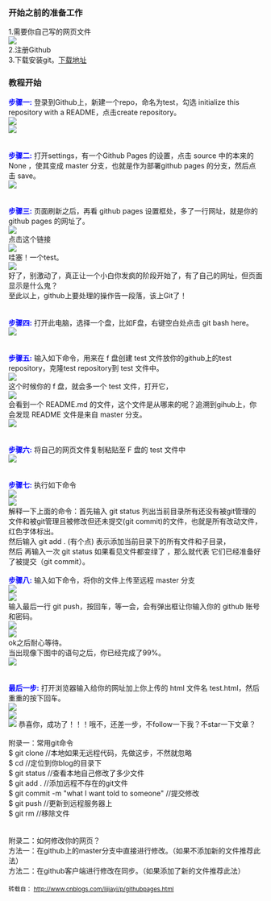### 开始之前的准备工作
1.需要你自己写的网页文件  
![](http://images2015.cnblogs.com/blog/903320/201603/903320-20160305135133440-1617205021.png)  
2.注册Github  
3.下载安装git。[下载地址](https://git-scm.com/downloads)

### 教程开始  
<strong style="color:blue;">步骤一:</strong>
登录到Github上，新建一个repo，命名为test，勾选 initialize this repository with a README，点击create repository。  
![](http://images2015.cnblogs.com/blog/903320/201603/903320-20160305134947346-1921005167.png)  
![](http://images2015.cnblogs.com/blog/903320/201603/903320-20160305135528627-97762586.png)  
<br />  
<strong style="color:blue;">步骤二:</strong>
打开settings，有一个Github Pages 的设置，点击 source 中的本来的 None ，使其变成 master 分支，也就是作为部署github pages 的分支，然后点击 save。  
![](http://images2015.cnblogs.com/blog/903320/201701/903320-20170115212404385-1979000093.png)  
<br />  
<strong style="color:blue;">步骤三:</strong>
页面刷新之后，再看 github pages 设置框处，多了一行网址，就是你的 github pages 的网址了。  
![](http://images2015.cnblogs.com/blog/903320/201701/903320-20170115213630338-44375750.png)  
点击这个链接  
![](http://images2015.cnblogs.com/blog/903320/201701/903320-20170115213708181-1344935302.png)  
哇塞！一个test。  
![](http://images2015.cnblogs.com/blog/903320/201701/903320-20170115214228291-440785933.jpg)  
好了，别激动了，真正让一个小白你发疯的阶段开始了，有了自己的网址，但页面显示是什么鬼？  
至此以上，github上要处理的操作告一段落，该上Git了！  
<br />  
<strong style="color:blue;">步骤四:</strong>
打开此电脑，选择一个盘，比如F盘，右键空白处点击 git bash here。  
![](http://images2015.cnblogs.com/blog/903320/201603/903320-20160305143603580-1181123251.png)  
<br />  
<strong style="color:blue;">步骤五:</strong>
输入如下命令，用来在 f 盘创建 test 文件放你的github上的test repository，克隆test repository到 test 文件中。  
![](http://images2015.cnblogs.com/blog/903320/201603/903320-20160305144226284-240519711.png)  
这个时候你的 f 盘，就会多一个 test 文件，打开它，  
![](http://images2015.cnblogs.com/blog/903320/201603/903320-20160305144422830-1748939517.png)  
会看到一个 README.md 的文件，这个文件是从哪来的呢？追溯到gihub上，你会发现 README 文件是来自 master 分支。  
![](http://images2015.cnblogs.com/blog/903320/201701/903320-20170115221415291-438950308.jpg)  
<br />  
<strong style="color:blue;">步骤六:</strong>
将自己的网页文件复制粘贴至 F 盘的 test 文件中  
![](http://images2015.cnblogs.com/blog/903320/201701/903320-20170115214543088-1087192475.png)  
<br />  
<strong style="color:blue;">步骤七:</strong>
执行如下命令  
![](http://images2015.cnblogs.com/blog/903320/201701/903320-20170115223036885-339161325.png)  
![](http://images2015.cnblogs.com/blog/903320/201701/903320-20170115214907322-582268605.png)  
解释一下上面的命令：首先输入  git status   列出当前目录所有还没有被git管理的文件和被git管理且被修改但还未提交(git commit)的文件，也就是所有改动文件，红色字体标出。  
然后输入 git add .  (有个点) 表示添加当前目录下的所有文件和子目录，  
然后 再输入一次 git status 如果看见文件都变绿了 ，那么就代表 它们已经准备好了被提交（git commit）。
<br />  
<strong style="color:blue;">步骤八:</strong>
输入如下命令，将你的文件上传至远程 master 分支  
![](http://images2015.cnblogs.com/blog/903320/201701/903320-20170115215934447-1512227962.png)  
![](http://images2015.cnblogs.com/blog/903320/201701/903320-20170115220041244-1925172190.png)  
输入最后一行 git push，按回车，等一会，会有弹出框让你输入你的 github 账号和密码。  
![](http://images2015.cnblogs.com/blog/903320/201603/903320-20160305152031768-1166232109.png)  
![](http://images2015.cnblogs.com/blog/903320/201603/903320-20160305152052471-1604781690.png)  
ok之后耐心等待。  
当出现像下图中的语句之后，你已经完成了99%。  
![](http://images2015.cnblogs.com/blog/903320/201701/903320-20170115220210135-283625166.png)  
<br />  
<strong style="color:blue;">最后一步:</strong>
打开浏览器输入给你的网址加上你上传的 html 文件名 test.html，然后重重的按下回车。  
![](http://images2015.cnblogs.com/blog/903320/201701/903320-20170115220518744-483807793.png)  
![](http://images2015.cnblogs.com/blog/903320/201701/903320-20170115220529541-62659136.png)  
![](http://images2015.cnblogs.com/blog/903320/201603/903320-20160305153305424-1042365035.png)
恭喜你，成功了！！！哦不，还差一步，不follow一下我？不star一下文章？
<br />  
附录一：常用git命令  
$ git clone		//本地如果无远程代码，先做这步，不然就忽略  
$ cd			//定位到你blog的目录下  
$ git status	//查看本地自己修改了多少文件  
$ git add .		//添加远程不存在的git文件  
$ git commit -m "what I want told to someone" //提交修改  
$ git push		//更新到远程服务器上  
$ git rm		//移除文件  
<br />  
附录二：如何修改你的网页？  
方法一：在github上的master分支中直接进行修改。（如果不添加新的文件推荐此法）  
方法二：在github客户端进行修改在同步。（如果添加了新的文件推荐此法）
<br />  
<sub>转载自：
<a target="_blank" href="http://www.cnblogs.com/lijiayi/p/githubpages.html">http://www.cnblogs.com/lijiayi/p/githubpages.html</a>
</sub>
